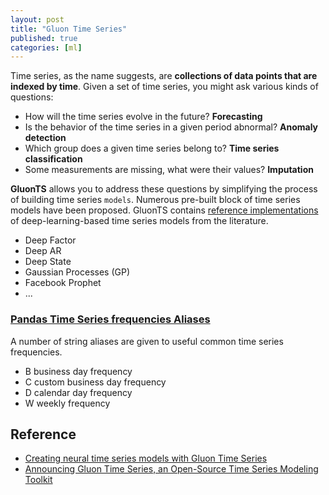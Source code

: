 ```yaml
---
layout: post
title: "Gluon Time Series"
published: true
categories: [ml]
---
```


Time series, as the name suggests, are **collections of data points that are indexed by time**. Given a set of time series, you might ask various kinds of questions:

* How will the time series evolve in the future? **Forecasting**
* Is the behavior of the time series in a given period abnormal? **Anomaly detection**
* Which group does a given time series belong to? **Time series classification**
* Some measurements are missing, what were their values? **Imputation**

**GluonTS** allows you to address these questions by simplifying the process of building time series `models`. Numerous pre-built block of time series models have been proposed. GluonTS contains [reference implementations](https://github.com/awslabs/gluon-ts/tree/master/src/gluonts/model) of deep-learning-based time series models from the literature.

 * Deep Factor
 * Deep AR
 * Deep State
 * Gaussian Processes (GP)
 * Facebook Prophet
 * ...

### [Pandas Time Series frequencies Aliases](https://pandas.pydata.org/pandas-docs/stable/user_guide/timeseries.html#offset-aliases)
A number of string aliases are given to useful common time series frequencies.

* B 	business day frequency
* C 	custom business day frequency
* D 	calendar day frequency
* W 	weekly frequency

## Reference
* [Creating neural time series models with Gluon Time Series](https://aws.amazon.com/blogs/machine-learning/creating-neural-time-series-models-with-gluon-time-series/)
* [Announcing Gluon Time Series, an Open-Source Time Series Modeling Toolkit](https://aws.amazon.com/blogs/opensource/gluon-time-series-open-source-time-series-modeling-toolkit/)
